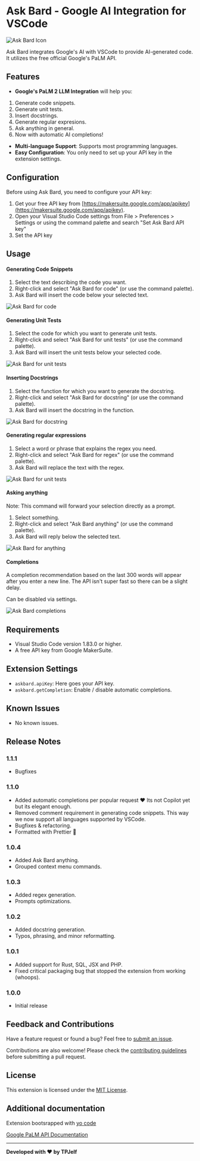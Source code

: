 # Ask Bard - Google AI Integration for VSCode

![Ask Bard Icon](https://raw.githubusercontent.com/TPJelf/askbard/main/icon_512.jpg)

Ask Bard integrates Google's AI with VSCode to provide AI-generated code.
It utilizes the free official Google's PaLM API.

## Features

- **Google's PaLM 2 LLM Integration** will help you:

1. Generate code snippets.
2. Generate unit tests.
3. Insert docstrings.
4. Generate regular expresions.
5. Ask anything in general.
6. Now with automatic AI completions!

- **Multi-language Support**: Supports most programming languages.
- **Easy Configuration**: You only need to set up your API key in the extension settings.

## Configuration

Before using Ask Bard, you need to configure your API key:

1. Get your free API key from [https://makersuite.google.com/app/apikey](https://makersuite.google.com/app/apikey).
2. Open your Visual Studio Code settings from File > Preferences > Settings or using the command palette and search "Set Ask Bard API key"
3. Set the API key

## Usage

#### Generating Code Snippets

1. Select the text describing the code you want.
2. Right-click and select "Ask Bard for code" (or use the command palette).
3. Ask Bard will insert the code below your selected text.

![Ask Bard for code](https://raw.githubusercontent.com/TPJelf/askbard/main/howto_code.gif)

#### Generating Unit Tests

1. Select the code for which you want to generate unit tests.
2. Right-click and select "Ask Bard for unit tests" (or use the command palette).
3. Ask Bard will insert the unit tests below your selected code.

![Ask Bard for unit tests](https://raw.githubusercontent.com/TPJelf/askbard/main/howto_test.gif)

#### Inserting Docstrings

1. Select the function for which you want to generate the docstring.
2. Right-click and select "Ask Bard for docstring" (or use the command palette).
3. Ask Bard will insert the docstring in the function.

![Ask Bard for docstring](https://raw.githubusercontent.com/TPJelf/askbard/main/howto_doc.gif)

#### Generating regular expressions

1. Select a word or phrase that explains the regex you need.
2. Right-click and select "Ask Bard for regex" (or use the command palette).
3. Ask Bard will replace the text with the regex.

![Ask Bard for unit tests](https://raw.githubusercontent.com/TPJelf/askbard/main/howto_regex.gif)

#### Asking anything

Note: This command will forward your selection directly as a prompt.

1. Select something.
2. Right-click and select "Ask Bard anything" (or use the command palette).
3. Ask Bard will reply below the selected text.

![Ask Bard for anything](https://raw.githubusercontent.com/TPJelf/askbard/main/howto_anything.gif)

#### Completions

A completion recommendation based on the last 300 words will appear after you enter a new line. The API isn't super fast so there can be a slight delay.

Can be disabled via settings.

![Ask Bard completions ](https://raw.githubusercontent.com/TPJelf/askbard/main/howto_completions.gif)

## Requirements

- Visual Studio Code version 1.83.0 or higher.
- A free API key from Google MakerSuite.

## Extension Settings

- `askbard.apiKey`: Here goes your API key.
- `askbard.getCompletion`: Enable / disable automatic completions.

## Known Issues

- No known issues.

## Release Notes

### 1.1.1

- Bugfixes

### 1.1.0

- Added automatic completions per popular request ❤️ Its not Copilot yet but its elegant enough.
- Removed comment requirement in generating code snippets. This way we now support all languages supported by VSCode.
- Bugfixes & refactoring.
- Formatted with Prettier 😬

### 1.0.4

- Added Ask Bard anything.
- Grouped context menu commands.

### 1.0.3

- Added regex generation.
- Prompts optimizations.

### 1.0.2

- Added docstring generation.
- Typos, phrasing, and minor reformatting.

### 1.0.1

- Added support for Rust, SQL, JSX and PHP.
- Fixed critical packaging bug that stopped the extension from working (whoops).

### 1.0.0

- Initial release

## Feedback and Contributions

Have a feature request or found a bug? Feel free to [submit an issue](https://github.com/TPJelf/askbard/issues).

Contributions are also welcome! Please check the [contributing guidelines](https://github.com/TPJelf/askbard/blob/main/CONTRIBUTING.md) before submitting a pull request.

## License

This extension is licensed under the [MIT License](https://github.com/TPJelf/askbard/blob/main/LICENSE).

## Additional documentation

Extension bootsrapped with [yo code](https://code.visualstudio.com/api/get-started/your-first-extension)

[Google PaLM API Documentation](https://developers.generativeai.google/tutorials/text_node_quickstart)

---

**Developed with ❤️ by TPJelf**

